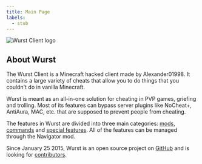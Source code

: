 ```yaml
---
title: Main Page
labels:
  - stub
---
```

![Wurst Client logo](https://cloud.githubusercontent.com/assets/10100202/8269115/0df480ba-179c-11e5-9eb9-30ce637a0827.png)

## About Wurst
The Wurst Client is a Minecraft hacked client made by Alexander01998. It contains a large variety of cheats that allow you to do things that you couldn't do in vanilla Minecraft.

Wurst is meant as an all-in-one solution for cheating in PVP games, griefing and trolling. Most of its features can bypass server plugins like NoCheat+, AntiAura, MAC, etc. that are supposed to prevent people from cheating.

The features in Wurst are divided into three main categories: [mods](/wiki/Mods/), [commands](/wiki/Commands/) and [special features](/wiki/Special_Features/). All of the features can be managed through the Navigator mod.

Since January 25 2015, Wurst is an open source project on [GitHub](https://github.com/Wurst-Imperium/Wurst-Client) and is looking for [contributors](/wiki/Contributing/part1/).
